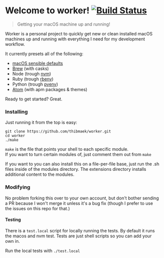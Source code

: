 # Welcome to worker! [![Build Status](https://travis-ci.org/thibmaek/worker.svg?branch=master)](https://travis-ci.org/thibmaek/worker)

> Getting your macOS machine up and running!

Worker is a personal project to quickly get new or clean installed macOS machines
up and running with everything I need for my development workflow.

It currently presets all of the following:
* [macOS sensible defaults](https://github.com/mathiasbynens/dotfiles/blob/master/.macos)
* [Brew](https://github.com/Homebrew/homebrew) (with casks)
* Node (trough [nvm](https://github.com/creationix/nvm))
* Ruby (trough [rbenv](https://github.com/rbenv/rbenv))
* Python (trough [pyenv](https://github.com/yyuu/pyenv))
* [Atom](https://github.com/atom/atom) (with apm packages & themes)

Ready to get started? Great.

### Installing

Just running it from the top is easy:

```shell
git clone https://github.com/thibmaek/worker.git
cd worker
./make
```

`make` is the file that points your shell to each specific module.  
If you want to turn certain modules of, just comment them out from `make`

If you want to you can also install this on a file-per-file base, just run the .sh files inside of the modules directory. The extensions directory installs additional content to the modules.

### Modifying

No problem forking this over to your own account, but don't bother sending a PR because I won't merge it unless it's a bug fix (though I prefer to use the issues on this repo for that.)

#### Testing

There is a `test.local` script for locally running the tests.
By default it runs the macos and nvm test. Tests are just shell scripts so you can add your own in.

Run the local tests with `./test.local`
